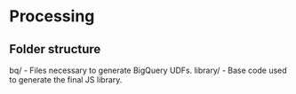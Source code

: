 # Processing

## Folder structure

bq/      - Files necessary to generate BigQuery UDFs.
library/ - Base code used to generate the final JS library.
